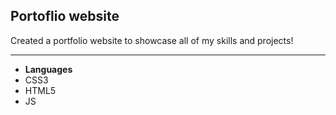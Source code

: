 ## Portoflio website

Created a portfolio website to showcase all of my skills and projects!

---

- **Languages**
- CSS3
- HTML5
- JS
